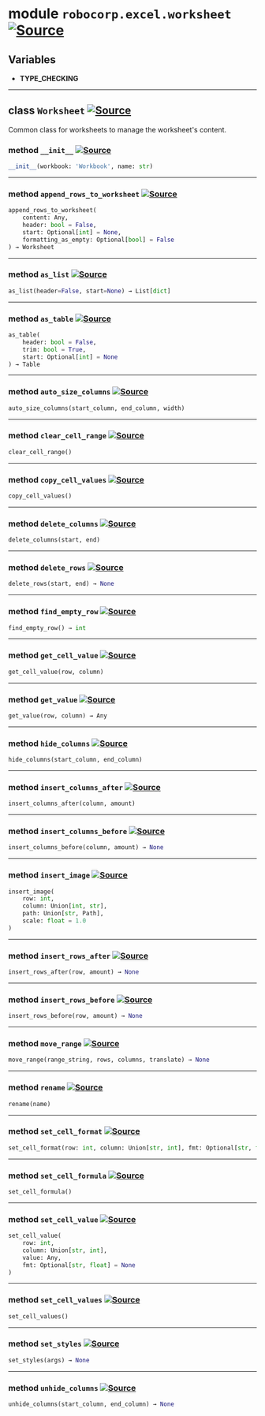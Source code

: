 <!-- markdownlint-disable -->

# module `robocorp.excel.worksheet` [![Source](https://img.shields.io/badge/-source-cccccc?style=flat-square)](https://github.com/robocorp/robo/tree/master/excel/src/robocorp/excel/worksheet.py#L0)




## Variables
- **TYPE_CHECKING**



---

## class `Worksheet` [![Source](https://img.shields.io/badge/-source-cccccc?style=flat-square)](https://github.com/robocorp/robo/tree/master/excel/src/robocorp/excel/worksheet.py#L13)

Common class for worksheets to manage the worksheet's content.

### method `__init__` [![Source](https://img.shields.io/badge/-source-cccccc?style=flat-square)](https://github.com/robocorp/robo/tree/master/excel/src/robocorp/excel/worksheet.py#L16)


```python
__init__(workbook: 'Workbook', name: str)
```







---

### method `append_rows_to_worksheet` [![Source](https://img.shields.io/badge/-source-cccccc?style=flat-square)](https://github.com/robocorp/robo/tree/master/excel/src/robocorp/excel/worksheet.py#L22)


```python
append_rows_to_worksheet(
    content: Any,
    header: bool = False,
    start: Optional[int] = None,
    formatting_as_empty: Optional[bool] = False
) → Worksheet
```




---

### method `as_list` [![Source](https://img.shields.io/badge/-source-cccccc?style=flat-square)](https://github.com/robocorp/robo/tree/master/excel/src/robocorp/excel/worksheet.py#L64)


```python
as_list(header=False, start=None) → List[dict]
```




---

### method `as_table` [![Source](https://img.shields.io/badge/-source-cccccc?style=flat-square)](https://github.com/robocorp/robo/tree/master/excel/src/robocorp/excel/worksheet.py#L53)


```python
as_table(
    header: bool = False,
    trim: bool = True,
    start: Optional[int] = None
) → Table
```




---

### method `auto_size_columns` [![Source](https://img.shields.io/badge/-source-cccccc?style=flat-square)](https://github.com/robocorp/robo/tree/master/excel/src/robocorp/excel/worksheet.py#L80)


```python
auto_size_columns(start_column, end_column, width)
```




---

### method `clear_cell_range` [![Source](https://img.shields.io/badge/-source-cccccc?style=flat-square)](https://github.com/robocorp/robo/tree/master/excel/src/robocorp/excel/worksheet.py#L168)


```python
clear_cell_range()
```




---

### method `copy_cell_values` [![Source](https://img.shields.io/badge/-source-cccccc?style=flat-square)](https://github.com/robocorp/robo/tree/master/excel/src/robocorp/excel/worksheet.py#L164)


```python
copy_cell_values()
```




---

### method `delete_columns` [![Source](https://img.shields.io/badge/-source-cccccc?style=flat-square)](https://github.com/robocorp/robo/tree/master/excel/src/robocorp/excel/worksheet.py#L76)


```python
delete_columns(start, end)
```




---

### method `delete_rows` [![Source](https://img.shields.io/badge/-source-cccccc?style=flat-square)](https://github.com/robocorp/robo/tree/master/excel/src/robocorp/excel/worksheet.py#L101)


```python
delete_rows(start, end) → None
```




---

### method `find_empty_row` [![Source](https://img.shields.io/badge/-source-cccccc?style=flat-square)](https://github.com/robocorp/robo/tree/master/excel/src/robocorp/excel/worksheet.py#L105)


```python
find_empty_row() → int
```




---

### method `get_cell_value` [![Source](https://img.shields.io/badge/-source-cccccc?style=flat-square)](https://github.com/robocorp/robo/tree/master/excel/src/robocorp/excel/worksheet.py#L126)


```python
get_cell_value(row, column)
```




---

### method `get_value` [![Source](https://img.shields.io/badge/-source-cccccc?style=flat-square)](https://github.com/robocorp/robo/tree/master/excel/robocorp/excel/worksheet/get_value#L130)


```python
get_value(row, column) → Any
```




---

### method `hide_columns` [![Source](https://img.shields.io/badge/-source-cccccc?style=flat-square)](https://github.com/robocorp/robo/tree/master/excel/src/robocorp/excel/worksheet.py#L84)


```python
hide_columns(start_column, end_column)
```




---

### method `insert_columns_after` [![Source](https://img.shields.io/badge/-source-cccccc?style=flat-square)](https://github.com/robocorp/robo/tree/master/excel/src/robocorp/excel/worksheet.py#L88)


```python
insert_columns_after(column, amount)
```




---

### method `insert_columns_before` [![Source](https://img.shields.io/badge/-source-cccccc?style=flat-square)](https://github.com/robocorp/robo/tree/master/excel/src/robocorp/excel/worksheet.py#L92)


```python
insert_columns_before(column, amount) → None
```




---

### method `insert_image` [![Source](https://img.shields.io/badge/-source-cccccc?style=flat-square)](https://github.com/robocorp/robo/tree/master/excel/src/robocorp/excel/worksheet.py#L38)


```python
insert_image(
    row: int,
    column: Union[int, str],
    path: Union[str, Path],
    scale: float = 1.0
)
```




---

### method `insert_rows_after` [![Source](https://img.shields.io/badge/-source-cccccc?style=flat-square)](https://github.com/robocorp/robo/tree/master/excel/src/robocorp/excel/worksheet.py#L109)


```python
insert_rows_after(row, amount) → None
```




---

### method `insert_rows_before` [![Source](https://img.shields.io/badge/-source-cccccc?style=flat-square)](https://github.com/robocorp/robo/tree/master/excel/src/robocorp/excel/worksheet.py#L113)


```python
insert_rows_before(row, amount) → None
```




---

### method `move_range` [![Source](https://img.shields.io/badge/-source-cccccc?style=flat-square)](https://github.com/robocorp/robo/tree/master/excel/src/robocorp/excel/worksheet.py#L118)


```python
move_range(range_string, rows, columns, translate) → None
```




---

### method `rename` [![Source](https://img.shields.io/badge/-source-cccccc?style=flat-square)](https://github.com/robocorp/robo/tree/master/excel/src/robocorp/excel/worksheet.py#L69)


```python
rename(name)
```




---

### method `set_cell_format` [![Source](https://img.shields.io/badge/-source-cccccc?style=flat-square)](https://github.com/robocorp/robo/tree/master/excel/src/robocorp/excel/worksheet.py#L153)


```python
set_cell_format(row: int, column: Union[str, int], fmt: Optional[str, float])
```




---

### method `set_cell_formula` [![Source](https://img.shields.io/badge/-source-cccccc?style=flat-square)](https://github.com/robocorp/robo/tree/master/excel/src/robocorp/excel/worksheet.py#L160)


```python
set_cell_formula()
```




---

### method `set_cell_value` [![Source](https://img.shields.io/badge/-source-cccccc?style=flat-square)](https://github.com/robocorp/robo/tree/master/excel/src/robocorp/excel/worksheet.py#L136)


```python
set_cell_value(
    row: int,
    column: Union[str, int],
    value: Any,
    fmt: Optional[str, float] = None
)
```




---

### method `set_cell_values` [![Source](https://img.shields.io/badge/-source-cccccc?style=flat-square)](https://github.com/robocorp/robo/tree/master/excel/src/robocorp/excel/worksheet.py#L149)


```python
set_cell_values()
```




---

### method `set_styles` [![Source](https://img.shields.io/badge/-source-cccccc?style=flat-square)](https://github.com/robocorp/robo/tree/master/excel/src/robocorp/excel/worksheet.py#L122)


```python
set_styles(args) → None
```




---

### method `unhide_columns` [![Source](https://img.shields.io/badge/-source-cccccc?style=flat-square)](https://github.com/robocorp/robo/tree/master/excel/src/robocorp/excel/worksheet.py#L96)


```python
unhide_columns(start_column, end_column) → None
```





